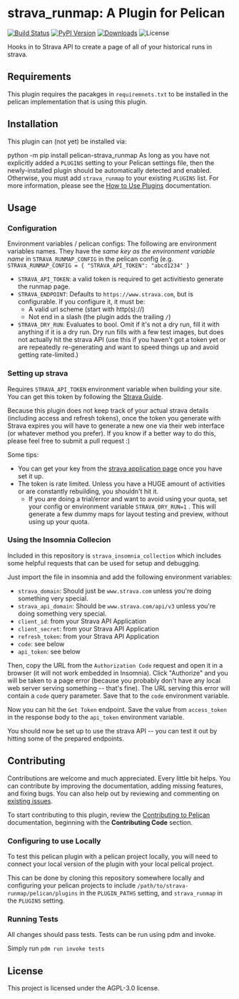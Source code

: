strava_runmap: A Plugin for Pelican
===================================

[![Build Status](https://img.shields.io/github/actions/workflow/status/pelican-plugins/strava_runmap/main.yml?branch=main)](https://github.com/Checkroth/strava-runmap/actions)
[![PyPI Version](https://img.shields.io/pypi/v/pelican-strava_runmap)](https://pypi.org/project/pelican-strava_runmap/)
[![Downloads](https://img.shields.io/pypi/dm/pelican-strava_runmap)](https://pypi.org/project/pelican-strava_runmap/)
![License](https://img.shields.io/pypi/l/pelican-strava_runmap?color=blue)

Hooks in to Strava API to create a page of all of your historical runs in strava.

## Requirements

This plugin requires the pacakges in `requiremnets.txt` to be installed in the pelican implementation that is using this plugin.

## Installation

This plugin can (not yet) be installed via:

python -m pip install pelican-strava_runmap
As long as you have not explicitly added a `PLUGINS` setting to your Pelican settings file, then the newly-installed plugin should be automatically detected and enabled. Otherwise, you must add `strava_runmap` to your existing `PLUGINS` list. For more information, please see the [How to Use Plugins](https://docs.getpelican.com/en/latest/plugins.html#how-to-use-plugins) documentation.

## Usage

### Configuration

Environment variables / pelican configs: The following are environment variables names. They have the _same key as the environment variable name_ in `STRAVA_RUNMAP_CONFIG` in the pelican config (e.g. `STRAVA_RUNMAP_CONFIG = { "STRAVA_API_TOKEN": "abcd1234" }`
- `STRAVA_API_TOKEN`: a valid token is required to get activitiesto generate the runmap page.
- `STRAVA_ENDPOINT`: Defaults to `https://www.strava.com`, but is configurable. If you configure it, it must be:
  - A valid url scheme (start with http(s)://)
  - Not end in a slash (the plugin adds the trailing `/`)
- `STRAVA_DRY_RUN`: Evaluates to bool. Omit if it's not a dry run, fill it with anything if it is a dry run. Dry run fills with a few test images, but does not actually hit the strava API (use this if you haven't got a token yet or are repeatedly re-generating and want to speed things up and avoid getting rate-limited.)

### Setting up strava

Requires `STRAVA_API_TOKEN` environment variable when building your site. You can get this token by following the [Strava Guide].

Because this plugin does not keep track of your actual strava details (including access and refresh tokens), once the token you generate with Strava expires you will have to generate a new one via their web interface (or whatever method you prefer). If you know if a better way to do this, please feel free to submit a pull request :)

Some tips:

- You can get your key from the [strava application page] once you have set it up.
- The token is rate limited. Unless you have a HUGE amount of activities or are constantly rebuilding, you shouldn't hit it.
  - If you are doing a trial/error and want to avoid using your quota, set your config or environment variable `STRAVA_DRY_RUN=1` . This will generate a few dummy maps for layout testing and preview, without using up your quota.

### Using the Insomnia Collecion

Included in this repository is `strava_insomnia_collection` which includes some helpful requests that can be used for setup and debugging.

Just import the file in insomnia and add the following environment variables:
- `strava_domain`: Should just be `www.strava.com` unless you're doing something very special.
- `strava_api_domain`: Should be `www.strava.com/api/v3` unless you're doing something very special.
- `client_id`: from your Strava API Application
- `client_secret`: from your Strava API Application
- `refresh_token`: from your Strava API Application
- `code`: see below
- `api_token`: see below

Then, copy the URL from the `Authorization Code` request and open it in a browser (it will not work embedded in Insomnia). Click "Authorize" and you will be taken to a page error (because you probably don't have any local web server serving something -- that's fine). The URL serving this error will contain a `code` query parameter. Save that to the `code` environment variable.

Now you can hit the `Get Token` endpoint. Save the value from `access_token` in the response body to the `api_token` environment variable.

You should now be set up to use the strava API -- you can test it out by hitting some of the prepared endpoints.


Contributing
------------

Contributions are welcome and much appreciated. Every little bit helps. You can contribute by improving the documentation, adding missing features, and fixing bugs. You can also help out by reviewing and commenting on [existing issues].

To start contributing to this plugin, review the [Contributing to Pelican] documentation, beginning with the **Contributing Code** section.

### Configuring to use Locally

To test this pelican plugin with a pelican project locally, you will need to connect your local version of the plugin with your local pelical project.

This can be done by cloning this repository somewhere locally and configuring your pelican projects to include `/path/to/strava-runmap/pelican/plugins` in the `PLUGIN_PATHS` setting, and `strava_runmap` in the 
`PLUGINS` setting.

### Running Tests

All changes should pass tests. Tests can be run using pdm and invoke.

Simply run `pdm run invoke tests`

License
-------

This project is licensed under the AGPL-3.0 license.

[existing issues]: https://github.com/Checkroth/strava-runmap/issues
[Contributing to Pelican]: https://docs.getpelican.com/en/latest/contribute.html
[Strava Guide]: https://developers.strava.com/docs/getting-started/#account
[strava application page]: https://www.strava.com/settings/api
